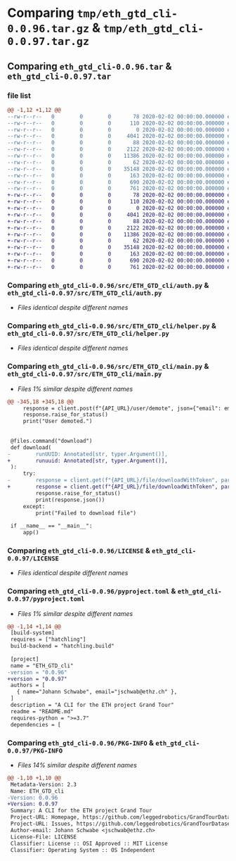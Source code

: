 # Comparing `tmp/eth_gtd_cli-0.0.96.tar.gz` & `tmp/eth_gtd_cli-0.0.97.tar.gz`

## Comparing `eth_gtd_cli-0.0.96.tar` & `eth_gtd_cli-0.0.97.tar`

### file list

```diff
@@ -1,12 +1,12 @@
--rw-r--r--   0        0        0       78 2020-02-02 00:00:00.000000 eth_gtd_cli-0.0.96/deploy.sh
--rw-r--r--   0        0        0      110 2020-02-02 00:00:00.000000 eth_gtd_cli-0.0.96/requirements.txt
--rw-r--r--   0        0        0        0 2020-02-02 00:00:00.000000 eth_gtd_cli-0.0.96/src/ETH_GTD_cli/__init__.py
--rw-r--r--   0        0        0     4041 2020-02-02 00:00:00.000000 eth_gtd_cli-0.0.96/src/ETH_GTD_cli/auth.py
--rw-r--r--   0        0        0       88 2020-02-02 00:00:00.000000 eth_gtd_cli-0.0.96/src/ETH_GTD_cli/consts.py
--rw-r--r--   0        0        0     2122 2020-02-02 00:00:00.000000 eth_gtd_cli-0.0.96/src/ETH_GTD_cli/helper.py
--rw-r--r--   0        0        0    11386 2020-02-02 00:00:00.000000 eth_gtd_cli-0.0.96/src/ETH_GTD_cli/main.py
--rw-r--r--   0        0        0       62 2020-02-02 00:00:00.000000 eth_gtd_cli-0.0.96/.gitignore
--rw-r--r--   0        0        0    35148 2020-02-02 00:00:00.000000 eth_gtd_cli-0.0.96/LICENSE
--rw-r--r--   0        0        0      163 2020-02-02 00:00:00.000000 eth_gtd_cli-0.0.96/README.md
--rw-r--r--   0        0        0      690 2020-02-02 00:00:00.000000 eth_gtd_cli-0.0.96/pyproject.toml
--rw-r--r--   0        0        0      761 2020-02-02 00:00:00.000000 eth_gtd_cli-0.0.96/PKG-INFO
+-rw-r--r--   0        0        0       78 2020-02-02 00:00:00.000000 eth_gtd_cli-0.0.97/deploy.sh
+-rw-r--r--   0        0        0      110 2020-02-02 00:00:00.000000 eth_gtd_cli-0.0.97/requirements.txt
+-rw-r--r--   0        0        0        0 2020-02-02 00:00:00.000000 eth_gtd_cli-0.0.97/src/ETH_GTD_cli/__init__.py
+-rw-r--r--   0        0        0     4041 2020-02-02 00:00:00.000000 eth_gtd_cli-0.0.97/src/ETH_GTD_cli/auth.py
+-rw-r--r--   0        0        0       88 2020-02-02 00:00:00.000000 eth_gtd_cli-0.0.97/src/ETH_GTD_cli/consts.py
+-rw-r--r--   0        0        0     2122 2020-02-02 00:00:00.000000 eth_gtd_cli-0.0.97/src/ETH_GTD_cli/helper.py
+-rw-r--r--   0        0        0    11386 2020-02-02 00:00:00.000000 eth_gtd_cli-0.0.97/src/ETH_GTD_cli/main.py
+-rw-r--r--   0        0        0       62 2020-02-02 00:00:00.000000 eth_gtd_cli-0.0.97/.gitignore
+-rw-r--r--   0        0        0    35148 2020-02-02 00:00:00.000000 eth_gtd_cli-0.0.97/LICENSE
+-rw-r--r--   0        0        0      163 2020-02-02 00:00:00.000000 eth_gtd_cli-0.0.97/README.md
+-rw-r--r--   0        0        0      690 2020-02-02 00:00:00.000000 eth_gtd_cli-0.0.97/pyproject.toml
+-rw-r--r--   0        0        0      761 2020-02-02 00:00:00.000000 eth_gtd_cli-0.0.97/PKG-INFO
```

### Comparing `eth_gtd_cli-0.0.96/src/ETH_GTD_cli/auth.py` & `eth_gtd_cli-0.0.97/src/ETH_GTD_cli/auth.py`

 * *Files identical despite different names*

### Comparing `eth_gtd_cli-0.0.96/src/ETH_GTD_cli/helper.py` & `eth_gtd_cli-0.0.97/src/ETH_GTD_cli/helper.py`

 * *Files identical despite different names*

### Comparing `eth_gtd_cli-0.0.96/src/ETH_GTD_cli/main.py` & `eth_gtd_cli-0.0.97/src/ETH_GTD_cli/main.py`

 * *Files 1% similar despite different names*

```diff
@@ -345,18 +345,18 @@
     response = client.post(f"{API_URL}/user/demote", json={"email": email})
     response.raise_for_status()
     print("User demoted.")
 
 
 @files.command("download")
 def download(
-        runUUID: Annotated[str, typer.Argument()],
+        runuuid: Annotated[str, typer.Argument()],
 ):
     try:
-        response = client.get(f"{API_URL}/file/downloadWithToken", params={"uuid": runUUID})
+        response = client.get(f"{API_URL}/file/downloadWithToken", params={"uuid": runuuid})
         response.raise_for_status()
         print(response.json())
     except:
         print("Failed to download file")
 
 if __name__ == "__main__":
     app()
```

### Comparing `eth_gtd_cli-0.0.96/LICENSE` & `eth_gtd_cli-0.0.97/LICENSE`

 * *Files identical despite different names*

### Comparing `eth_gtd_cli-0.0.96/pyproject.toml` & `eth_gtd_cli-0.0.97/pyproject.toml`

 * *Files 1% similar despite different names*

```diff
@@ -1,14 +1,14 @@
 [build-system]
 requires = ["hatchling"]
 build-backend = "hatchling.build"
 
 [project]
 name = "ETH_GTD_cli"
-version = "0.0.96"
+version = "0.0.97"
 authors = [
   { name="Johann Schwabe", email="jschwab@ethz.ch" },
 ]
 description = "A CLI for the ETH project Grand Tour"
 readme = "README.md"
 requires-python = ">=3.7"
 dependencies = [
```

### Comparing `eth_gtd_cli-0.0.96/PKG-INFO` & `eth_gtd_cli-0.0.97/PKG-INFO`

 * *Files 14% similar despite different names*

```diff
@@ -1,10 +1,10 @@
 Metadata-Version: 2.3
 Name: ETH_GTD_cli
-Version: 0.0.96
+Version: 0.0.97
 Summary: A CLI for the ETH project Grand Tour
 Project-URL: Homepage, https://github.com/leggedrobotics/GrandTourDatasets
 Project-URL: Issues, https://github.com/leggedrobotics/GrandTourDatasets/issues
 Author-email: Johann Schwabe <jschwab@ethz.ch>
 License-File: LICENSE
 Classifier: License :: OSI Approved :: MIT License
 Classifier: Operating System :: OS Independent
```

